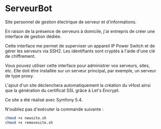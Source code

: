 # ServeurBot

Site personnel de gestion électrique de serveur et d'informations.

En raison de la présence de serveurs à domicile, j'ai entrepris de créer une interface de gestion dédiée.

Cette interface me permet de superviser un appareil IP Power Switch et de gérer les serveurs via SSH2. Les identifiants sont cryptés à l'aide d'une clé de chiffrement.

Vous pouvez utiliser cette interface pour administrer vos serveurs, sites, etc. Elle doit être installée sur un serveur principal, par exemple, un serveur de type proxy.

L'ajout d'un site déclenchera automatiquement la création du vHost ainsi que la génération du certificat SSL grâce à Let's Encrypt.

Ce site a été réalisé avec Symfony 5.4.

N'oubliez pas d'exécuter la commande suivante :
```bash
chmod +x newsite.sh
chmod +x removesite.sh
